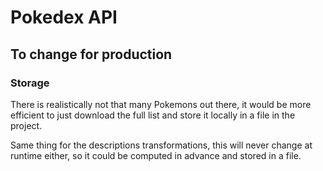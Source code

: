 # Pokedex API

## To change for production
### Storage
There is realistically not that many Pokemons out there, it would be more
efficient to just download the full list and store it locally in a file in
the project.

Same thing for the descriptions transformations, this will never change at
runtime either, so it could be computed in advance and stored in a file.
